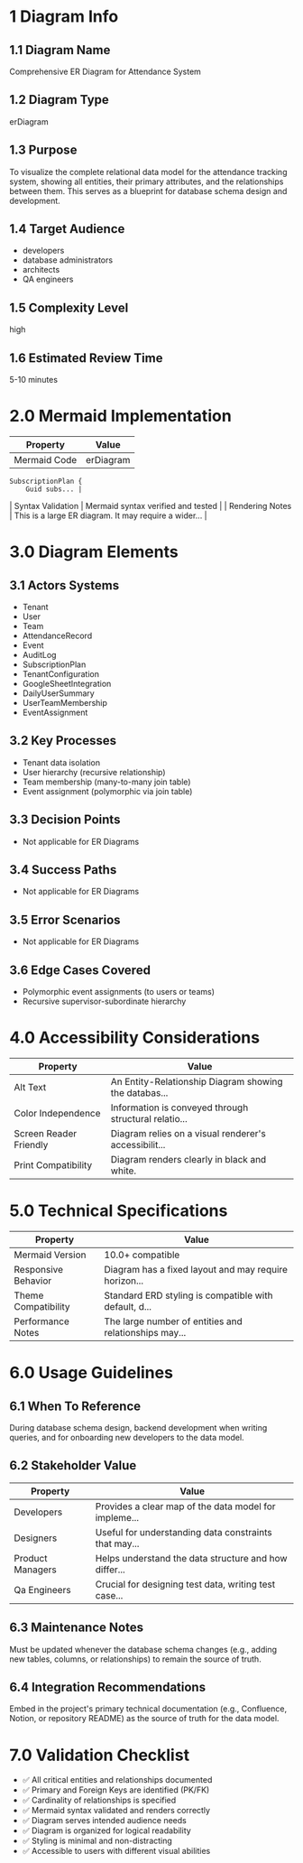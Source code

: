 # 1 Diagram Info

## 1.1 Diagram Name

Comprehensive ER Diagram for Attendance System

## 1.2 Diagram Type

erDiagram

## 1.3 Purpose

To visualize the complete relational data model for the attendance tracking system, showing all entities, their primary attributes, and the relationships between them. This serves as a blueprint for database schema design and development.

## 1.4 Target Audience

- developers
- database administrators
- architects
- QA engineers

## 1.5 Complexity Level

high

## 1.6 Estimated Review Time

5-10 minutes

# 2.0 Mermaid Implementation

| Property | Value |
|----------|-------|
| Mermaid Code | erDiagram
    SubscriptionPlan {
        Guid subs... |
| Syntax Validation | Mermaid syntax verified and tested |
| Rendering Notes | This is a large ER diagram. It may require a wider... |

# 3.0 Diagram Elements

## 3.1 Actors Systems

- Tenant
- User
- Team
- AttendanceRecord
- Event
- AuditLog
- SubscriptionPlan
- TenantConfiguration
- GoogleSheetIntegration
- DailyUserSummary
- UserTeamMembership
- EventAssignment

## 3.2 Key Processes

- Tenant data isolation
- User hierarchy (recursive relationship)
- Team membership (many-to-many join table)
- Event assignment (polymorphic via join table)

## 3.3 Decision Points

- Not applicable for ER Diagrams

## 3.4 Success Paths

- Not applicable for ER Diagrams

## 3.5 Error Scenarios

- Not applicable for ER Diagrams

## 3.6 Edge Cases Covered

- Polymorphic event assignments (to users or teams)
- Recursive supervisor-subordinate hierarchy

# 4.0 Accessibility Considerations

| Property | Value |
|----------|-------|
| Alt Text | An Entity-Relationship Diagram showing the databas... |
| Color Independence | Information is conveyed through structural relatio... |
| Screen Reader Friendly | Diagram relies on a visual renderer's accessibilit... |
| Print Compatibility | Diagram renders clearly in black and white. |

# 5.0 Technical Specifications

| Property | Value |
|----------|-------|
| Mermaid Version | 10.0+ compatible |
| Responsive Behavior | Diagram has a fixed layout and may require horizon... |
| Theme Compatibility | Standard ERD styling is compatible with default, d... |
| Performance Notes | The large number of entities and relationships may... |

# 6.0 Usage Guidelines

## 6.1 When To Reference

During database schema design, backend development when writing queries, and for onboarding new developers to the data model.

## 6.2 Stakeholder Value

| Property | Value |
|----------|-------|
| Developers | Provides a clear map of the data model for impleme... |
| Designers | Useful for understanding data constraints that may... |
| Product Managers | Helps understand the data structure and how differ... |
| Qa Engineers | Crucial for designing test data, writing test case... |

## 6.3 Maintenance Notes

Must be updated whenever the database schema changes (e.g., adding new tables, columns, or relationships) to remain the source of truth.

## 6.4 Integration Recommendations

Embed in the project's primary technical documentation (e.g., Confluence, Notion, or repository README) as the source of truth for the data model.

# 7.0 Validation Checklist

- ✅ All critical entities and relationships documented
- ✅ Primary and Foreign Keys are identified (PK/FK)
- ✅ Cardinality of relationships is specified
- ✅ Mermaid syntax validated and renders correctly
- ✅ Diagram serves intended audience needs
- ✅ Diagram is organized for logical readability
- ✅ Styling is minimal and non-distracting
- ✅ Accessible to users with different visual abilities

